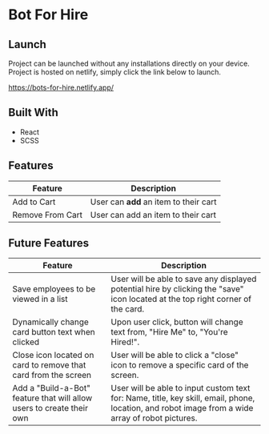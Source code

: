 <h1>Bot For Hire</h1>

## Launch ##
Project can be launched without any installations directly on your device. Project is hosted on netlify, simply click the link below to launch.

https://bots-for-hire.netlify.app/

## Built With ##
 
* React
* SCSS


## Features ##
Feature  | Description
------------- | -------------
Add to Cart     | User can <b>add</b> an item to their cart
Remove From Cart    | User can add an item to their cart

## Future Features ##
Feature  | Description
------------- | -------------
Save employees to be viewed in a list   | User will be able to save any displayed potential hire by clicking the "save" icon located at the top right corner of the card.
Dynamically change card button text when clicked | Upon user click, button will change text from, "Hire Me" to, "You're Hired!". 
Close icon located on card to remove that card from the screen | User will be able to click a "close" icon to remove a specific card of the screen. 
Add a "Build-a-Bot" feature that will allow users to create their own | User will be able to input custom text for: Name, title, key skill, email, phone, location, and robot image from a wide array of robot pictures.
